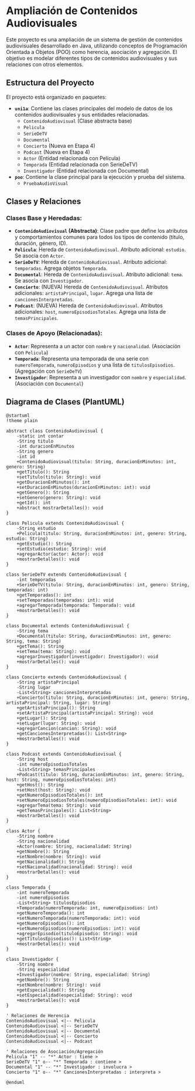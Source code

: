 # Ampliación de Contenidos Audiovisuales

Este proyecto es una ampliación de un sistema de gestión de contenidos audiovisuales desarrollado en Java, utilizando conceptos de Programación Orientada a Objetos (POO) como herencia, asociación y agregación. El objetivo es modelar diferentes tipos de contenidos audiovisuales y sus relaciones con otros elementos.

## Estructura del Proyecto

El proyecto está organizado en paquetes:

* **`uni1a`**: Contiene las clases principales del modelo de datos de los contenidos audiovisuales y sus entidades relacionadas.
    * `ContenidoAudiovisual` (Clase abstracta base)
    * `Pelicula`
    * `SerieDeTV`
    * `Documental`
    * `Concierto` (Nueva en Etapa 4)
    * `Podcast` (Nueva en Etapa 4)
    * `Actor` (Entidad relacionada con Película)
    * `Temporada` (Entidad relacionada con SerieDeTV)
    * `Investigador` (Entidad relacionada con Documental)
* **`poo`**: Contiene la clase principal para la ejecución y prueba del sistema.
    * `PruebaAudioVisual`

## Clases y Relaciones

### Clases Base y Heredadas:

* **`ContenidoAudiovisual` (Abstracta)**: Clase padre que define los atributos y comportamientos comunes para todos los tipos de contenido (título, duración, género, ID).
* **`Pelicula`**: Hereda de `ContenidoAudiovisual`. Atributo adicional: `estudio`. Se asocia con `Actor`.
* **`SerieDeTV`**: Hereda de `ContenidoAudiovisual`. Atributo adicional: `temporadas`. Agrega objetos `Temporada`.
* **`Documental`**: Hereda de `ContenidoAudiovisual`. Atributo adicional: `tema`. Se asocia con `Investigador`.
* **`Concierto`**: (NUEVA) Hereda de `ContenidoAudiovisual`. Atributos adicionales: `artistaPrincipal`, `lugar`. Agrega una lista de `cancionesInterpretadas`.
* **`Podcast`**: (NUEVA) Hereda de `ContenidoAudiovisual`. Atributos adicionales: `host`, `numeroEpisodiosTotales`. Agrega una lista de `temasPrincipales`.

### Clases de Apoyo (Relacionadas):

* **`Actor`**: Representa a un actor con `nombre` y `nacionalidad`. (Asociación con `Pelicula`)
* **`Temporada`**: Representa una temporada de una serie con `numeroTemporada`, `numeroEpisodios` y una lista de `titulosEpisodios`. (Agregación con `SerieDeTV`)
* **`Investigador`**: Representa a un investigador con `nombre` y `especialidad`. (Asociación con `Documental`)

## Diagrama de Clases (PlantUML)

```plantuml
@startuml
!theme plain

abstract class ContenidoAudiovisual {
    -static int contar
    -String titulo
    -int duracionEnMinutos
    -String genero
    -int id
    +ContenidoAudiovisual(titulo: String, duracionEnMinutos: int, genero: String)
    +getTitulo(): String
    +setTitulo(titulo: String): void
    +getDuracionEnMinutos(): int
    +setDuracionEnMinutos(duracionEnMinutos: int): void
    +getGenero(): String
    +setGenero(genero: String): void
    +getId(): int
    +abstract mostrarDetalles(): void
}

class Pelicula extends ContenidoAudiovisual {
    -String estudio
    +Pelicula(titulo: String, duracionEnMinutos: int, genero: String, estudio: String)
    +getEstudio(): String
    +setEstudio(estudio: String): void
    +agregarActor(actor: Actor): void
    +mostrarDetalles(): void
}

class SerieDeTV extends ContenidoAudiovisual {
    -int temporadas
    +SerieDeTV(titulo: String, duracionEnMinutos: int, genero: String, temporadas: int)
    +getTemporadas(): int
    +setTemporadas(temporadas: int): void
    +agregarTemporada(temporada: Temporada): void
    +mostrarDetalles(): void
}

class Documental extends ContenidoAudiovisual {
    -String tema
    +Documental(titulo: String, duracionEnMinutos: int, genero: String, tema: String)
    +getTema(): String
    +setTema(tema: String): void
    +agregarInvestigador(investigador: Investigador): void
    +mostrarDetalles(): void
}

class Concierto extends ContenidoAudiovisual {
    -String artistaPrincipal
    -String lugar
    -List<String> cancionesInterpretadas
    +Concierto(titulo: String, duracionEnMinutos: int, genero: String, artistaPrincipal: String, lugar: String)
    +getArtistaPrincipal(): String
    +setArtistaPrincipal(artistaPrincipal: String): void
    +getLugar(): String
    +setLugar(lugar: String): void
    +agregarCancion(cancion: String): void
    +getCancionesInterpretadas(): List<String>
    +mostrarDetalles(): void
}

class Podcast extends ContenidoAudiovisual {
    -String host
    -int numeroEpisodiosTotales
    -List<String> temasPrincipales
    +Podcast(titulo: String, duracionEnMinutos: int, genero: String, host: String, numeroEpisodiosTotales: int)
    +getHost(): String
    +setHost(host: String): void
    +getNumeroEpisodiosTotales(): int
    +setNumeroEpisodiosTotales(numeroEpisodiosTotales: int): void
    +agregarTema(tema: String): void
    +getTemasPrincipales(): List<String>
    +mostrarDetalles(): void
}

class Actor {
    -String nombre
    -String nacionalidad
    +Actor(nombre: String, nacionalidad: String)
    +getNombre(): String
    +setNombre(nombre: String): void
    +getNacionalidad(): String
    +setNacionalidad(nacionalidad: String): void
    +mostrarDetalles(): void
}

class Temporada {
    -int numeroTemporada
    -int numeroEpisodios
    -List<String> titulosEpisodios
    +Temporada(numeroTemporada: int, numeroEpisodios: int)
    +getNumeroTemporada(): int
    +setNumeroTemporada(numeroTemporada: int): void
    +getNumeroEpisodios(): int
    +setNumeroEpisodios(numeroEpisodios: int): void
    +agregarEpisodio(tituloEpisodio: String): void
    +getTitulosEpisodios(): List<String>
    +mostrarDetalles(): void
}

class Investigador {
    -String nombre
    -String especialidad
    +Investigador(nombre: String, especialidad: String)
    +getNombre(): String
    +setNombre(nombre: String): void
    +getEspecialidad(): String
    +setEspecialidad(especialidad: String): void
    +mostrarDetalles(): void
}

' Relaciones de Herencia
ContenidoAudiovisual <|-- Pelicula
ContenidoAudiovisual <|-- SerieDeTV
ContenidoAudiovisual <|-- Documental
ContenidoAudiovisual <|-- Concierto
ContenidoAudiovisual <|-- Podcast

' Relaciones de Asociación/Agregación
Pelicula "1" -- "*" Actor : tiene >
SerieDeTV "1" o-- "*" Temporada : contiene >
Documental "1" -- "*" Investigador : involucra >
Concierto "1" o-- "*" CancionesInterpretadas : interpreta >

@enduml